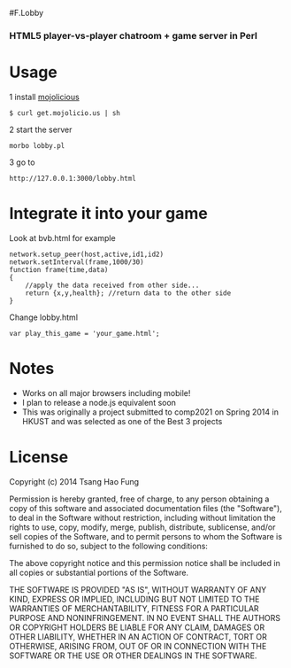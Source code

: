 #F.Lobby

### HTML5 player-vs-player chatroom + game server in Perl

# Usage

1
install [mojolicious](http://mojolicio.us/)
```
$ curl get.mojolicio.us | sh
```

2
start the server
```
morbo lobby.pl
```

3
go to
```
http://127.0.0.1:3000/lobby.html
```

# Integrate it into your game

Look at bvb.html for example
```
network.setup_peer(host,active,id1,id2)
network.setInterval(frame,1000/30)
function frame(time,data)
{
	//apply the data received from other side...
	return {x,y,health}; //return data to the other side
}
```

Change lobby.html
```
var play_this_game = 'your_game.html';
```

# Notes
- Works on all major browsers including mobile!
- I plan to release a node.js equivalent soon
- This was originally a project submitted to comp2021 on Spring 2014 in HKUST and was selected as one of the Best 3 projects

# License

Copyright (c) 2014 Tsang Hao Fung

Permission is hereby granted, free of charge, to any person obtaining a copy of this software and associated documentation files (the "Software"), to deal in the Software without restriction, including without limitation the rights to use, copy, modify, merge, publish, distribute, sublicense, and/or sell copies of the Software, and to permit persons to whom the Software is furnished to do so, subject to the following conditions:

The above copyright notice and this permission notice shall be included in all copies or substantial portions of the Software.

THE SOFTWARE IS PROVIDED "AS IS", WITHOUT WARRANTY OF ANY KIND, EXPRESS OR IMPLIED, INCLUDING BUT NOT LIMITED TO THE WARRANTIES OF MERCHANTABILITY, FITNESS FOR A PARTICULAR PURPOSE AND NONINFRINGEMENT. IN NO EVENT SHALL THE AUTHORS OR COPYRIGHT HOLDERS BE LIABLE FOR ANY CLAIM, DAMAGES OR OTHER LIABILITY, WHETHER IN AN ACTION OF CONTRACT, TORT OR OTHERWISE, ARISING FROM, OUT OF OR IN CONNECTION WITH THE SOFTWARE OR THE USE OR OTHER DEALINGS IN THE SOFTWARE.
